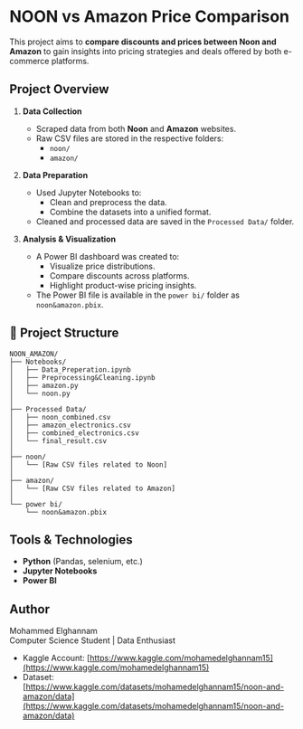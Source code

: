 # NOON vs Amazon Price Comparison

This project aims to **compare discounts and prices between Noon and Amazon** to gain insights into pricing strategies and deals offered by both e-commerce platforms.

## Project Overview

1. **Data Collection**  
   - Scraped data from both **Noon** and **Amazon** websites.
   - Raw CSV files are stored in the respective folders:
     - `noon/`
     - `amazon/`

2. **Data Preparation**  
   - Used Jupyter Notebooks to:
     - Clean and preprocess the data.
     - Combine the datasets into a unified format.
   - Cleaned and processed data are saved in the `Processed Data/` folder.

3. **Analysis & Visualization**  
   - A Power BI dashboard was created to:
     - Visualize price distributions.
     - Compare discounts across platforms.
     - Highlight product-wise pricing insights.
   - The Power BI file is available in the `power bi/` folder as `noon&amazon.pbix`.

## 📁 Project Structure

```text
NOON_AMAZON/
├── Notebooks/
│   ├── Data_Preperation.ipynb
│   ├── Preprocessing&Cleaning.ipynb
│   ├── amazon.py
│   └── noon.py
│
├── Processed Data/
│   ├── noon_combined.csv
│   ├── amazon_electronics.csv
│   ├── combined_electronics.csv
│   └── final_result.csv
│
├── noon/
│   └── [Raw CSV files related to Noon]
│
├── amazon/
│   └── [Raw CSV files related to Amazon]
│
└── power bi/
    └── noon&amazon.pbix
```


## Tools & Technologies

- **Python** (Pandas, selenium, etc.)
- **Jupyter Notebooks**
- **Power BI**

## Author
Mohammed Elghannam  
Computer Science Student | Data Enthusiast 

- Kaggle Account: [https://www.kaggle.com/mohamedelghannam15](https://www.kaggle.com/mohamedelghannam15)
- Dataset: [https://www.kaggle.com/datasets/mohamedelghannam15/noon-and-amazon/data](https://www.kaggle.com/datasets/mohamedelghannam15/noon-and-amazon/data)

 
